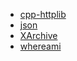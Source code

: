 - [cpp-httplib](https://github.com/yhirose/cpp-httplib)
- [json](https://github.com/nlohmann/json)
- [XArchive](https://github.com/XtherDevTeam/XArchive)
- [whereami](https://github.com/gpakosz/whereami)